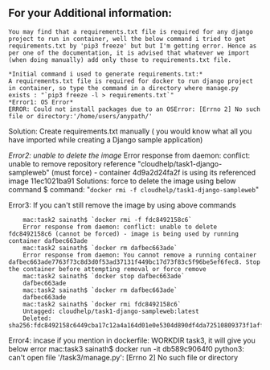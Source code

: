 ## For your Additional information:
```
You may find that a requirements.txt file is required for any django project to run in container, well the below command i tried to get requirements.txt by 'pip3 freeze' but but I'm getting error. Hence as per one of the documentation, it is advised that whatever we import (when doing manually) add only those to requirements.txt file.

*Initial command i used to generate requirements.txt:*
A requirements.txt file is required for docker to run django project in container, so type the command in a directory where manage.py exists : "`pip3 freeze -l > requirements.txt`"
*Error1: OS Error*
ERROR: Could not install packages due to an OSError: [Errno 2] No such file or directory:'/home/users/anypath/'
```

Solution: Create requirements.txt manually ( you would know what all you have imported while creating a Django sample application)

*Error2: unable to delete the image* 
Error response from daemon: conflict: unable to remove repository reference "cloudhelp/task1-django-sampleweb" (must force) - container 4d9a2d24fa2f is using its referenced image 11ec1021ba91
Solutions: force to delete the image using below command
$ command: "`docker rmi -f cloudhelp/task1-django-sampleweb`"

Error3: If you can't still remove the image by using above commands
```
    mac:task2 sainath$ `docker rmi -f fdc8492158c6`
    Error response from daemon: conflict: unable to delete fdc8492158c6 (cannot be forced) - image is being used by running container dafbec663ade
    mac:task2 sainath$ `docker rm dafbec663ade`
    Error response from daemon: You cannot remove a running container dafbec663ade7763f73c8d3d0f53ad37131f449bc17d73f83c5f96be5ef6fec8. Stop the container before attempting removal or force remove
    mac:task2 sainath$ `docker stop dafbec663ade`
    dafbec663ade
    mac:task2 sainath$ `docker rm dafbec663ade`
    dafbec663ade
    mac:task2 sainath$ `docker rmi fdc8492158c6`
    Untagged: cloudhelp/task1-django-sampleweb:latest
    Deleted: sha256:fdc8492158c6449cba17c12a4a164d01e0e5304d890df4da72510809373f1aff
```

Error4: incase if you mention in dockerfile:  WORKDIR task3, it will give you below error 
mac:task3 sainath$ docker run -it db589c9064f0
python3: can't open file '/task3/manage.py': [Errno 2] No such file or directory